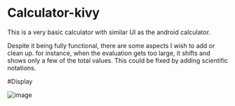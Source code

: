 # Calculator-kivy

This is a very basic calculator with similar UI as the android calculator.

Despite it being fully functional, there are some aspects I wish to add or clean up. for instance, when the evaluation gets too large, it shifts and shows only a few of the total values. This could be fixed by adding scientific notations. 

#Display

![image](https://user-images.githubusercontent.com/62800170/128089715-5ded4fd8-0733-45a8-87e8-0c122c4c366b.png)
